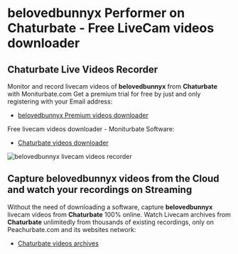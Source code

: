 # belovedbunnyx Performer on Chaturbate - Free LiveCam videos downloader

## Chaturbate Live Videos Recorder

Monitor and record livecam videos of **belovedbunnyx** from **Chaturbate** with Moniturbate.com
Get a premium trial for free by just and only registering with your Email address:
* [belovedbunnyx Premium videos downloader](https://moniturbate.com/request-demo-licence-key.html)

Free livecam videos downloader - Moniturbate Software:
* [Chaturbate videos downloader](https://moniturbate.com/moniturbate-download-software.html)

![belovedbunnyx livecam videos recorder](https://peachurnet.com/templates/moniturbate-software.png)


## Capture belovedbunnyx videos from the Cloud and watch your recordings on Streaming

Without the need of downloading a software, capture **belovedbunnyx** livecam videos from **Chaturbate** 100% online.
Watch Livecam archives from **Chaturbate** unlimitedly from thousands of existing recordings, only on Peachurbate.com and its websites network:
* [Chaturbate videos archives](https://peachurnet.com/)
